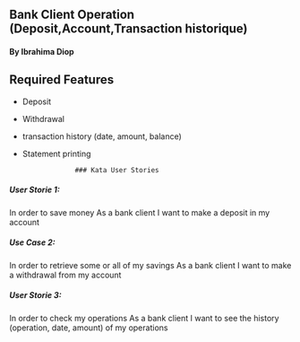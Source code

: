 ## Bank Client Operation (Deposit,Account,Transaction historique)
#### By Ibrahima Diop  

## Required  Features

- Deposit 
- Withdrawal
- transaction history (date, amount, balance)
- Statement printing

                   ### Kata User Stories
##### User Storie 1:
In order to save money
As a bank client
I want to make a deposit in my account

##### Use Case 2:
In order to retrieve some or all of my savings
As a bank client
I want to make a withdrawal from my account

##### User Storie 3:
In order to check my operations
As a bank client
I want to see the history (operation, date, amount)  of my operations

